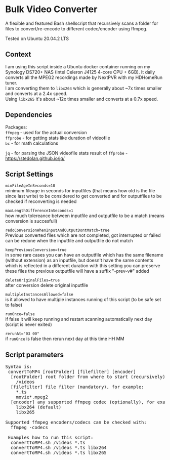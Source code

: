 # Bulk Video Converter
A flexible and featured Bash shellscript that recursively scans a folder for files to convert/re-encode to different codec/encoder using ffmpeg.  

Tested on Ubuntu 20.04.2 LTS

## Context
I am using this script inside a Ubuntu docker container running on my Synology DS720+ NAS (Intel Celeron J4125 4-core CPU + 6GB). It daily converts all the MPEG2 recordings made by NextPVR with my HDHomeRun tuner.  
I am converting them to `libx264` which is generally about ~7x times smaller and converts at a 2.4x speed.  
Using `libx265` it's about ~12x times smaller and converts at a 0.7x speed.  

## Dependencies
Packages:  
`ffmpeg` - used for the actual conversion  
`ffprobe` - for getting stats like duration of videofile  
`bc` - for math calculations  

`jq` - for parsing the JSON videofile stats result of `ffprobe` - https://stedolan.github.io/jq/  

## Script Settings
`minFileAgeInSeconds=10`  
minimum fileage in seconds for inputfiles (that means how old is the file since last write) to be considered to get converted and for outputfiles to be checked if reconverting is needed  

`maxLengthDifferenceInSeconds=1`  
how much tolereance between inputfile and outputfile to be a match (means conversion is succesfull)  

`redoConversionWhenInputAndOutputDontMatch=true`  
Previous converted files which are not completed, got interrupted or failed can be redone when the inputfile and outputfile do not match  

`keepPreviousConversion=true`  
in some rare cases you can have an outputfile which has the same filename (without extension) as an inputfile, but doesn't have the same contents which is reflected in a different duration with this setting you can preserve these files the previous outputfile will have a suffix "-prev-v#" added  

`deleteOriginalFiles=true`  
after conversion delete original inputfile  

`multipleInstancesAllowed=false`  
is it allowed to have multiple instances running of this script (to be safe set to false)  

`runOnce=false`  
if false it will keep running and restart scanning automatically next day (script is never exited)  

`rerunAt="03 00"`  
if `runOnce` is false then rerun next day at this time HH MM  


## Script parameters
<pre>
Syntax is:  
 convertToMP4 [rootFolder] [filefilter] [encoder]  
  [rootFolder] root folder from where to start (recursively) to find files (mandatory), for example:  
    /videos  
  [filefilter] file filter (mandatory), for example:  
    *.ts  
    movie*.mpeg2  
  [encoder] any supported ffmpeg codec (optionally), for example:  
    libx264 (default)  
    libx265  

Supported ffmpeg encoders/codecs can be checked with:  
  ffmpeg -codecs  

 Examples how to run this script:  
  convertToMP4.sh /videos *.ts  
  convertToMP4.sh /videos *.ts libx264  
  convertToMP4.sh /videos *.ts libx265  
</pre>  
